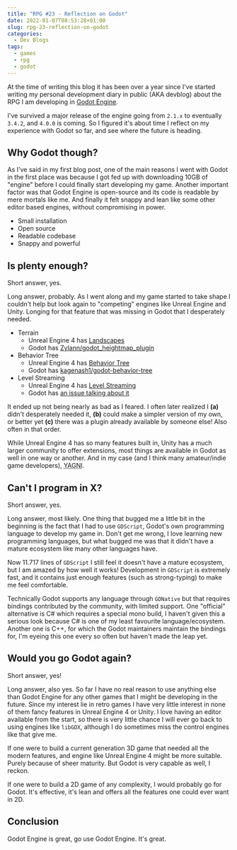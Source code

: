 ```yaml
---
title: "RPG #23 - Reflection on Godot"
date: 2022-01-07T08:53:28+01:00
slug: rpg-23-reflection-on-godot
categories:
  - Dev Blogs
tags:
  - games
  - rpg
  - godot
---
```


At the time of writing this blog it has been over a year since I've started writing my personal development diary in public (AKA devblog) about the RPG I am developing in [Godot Engine](https://godotengine.org/).

I've survived a major release of the engine going from `2.1.x` to eventually `3.4.2`, and `4.0.0` is coming.
So I figured it's about time I reflect on my experience with Godot so far, and see where the future is heading.

## Why Godot though?

As I've said in my first blog post, one of the main reasons I went with Godot in the first place was because I got fed up with downloading 10GB of "engine" before I could finally start developing my game.
Another important factor was that Godot Engine is open-source and its code is readable by mere mortals like me.
And finally it felt snappy and lean like some other editor based engines, without compromising in power.

* Small installation
* Open source
* Readable codebase
* Snappy and powerful

## Is plenty enough?

Short answer, yes.

Long answer, probably.
As I went along and my game started to take shape I couldn't help but look again to "competing" engines like Unreal Engine and Unity.
Longing for that feature that was missing in Godot that I desperately needed.

* Terrain
  * Unreal Engine 4 has [Landscapes](https://docs.unrealengine.com/4.27/en-US/BuildingWorlds/Landscape/Creation/)
  * Godot has [Zylann/godot_heightmap_plugin](https://github.com/Zylann/godot_heightmap_plugin)
* Behavior Tree
  * Unreal Engine 4 has [Behavior Tree](https://docs.unrealengine.com/4.27/en-US/InteractiveExperiences/ArtificialIntelligence/BehaviorTrees/BehaviorTreesOverview/)
  * Godot has [kagenash1/godot-behavior-tree](https://github.com/kagenash1/godot-behavior-tree)
* Level Streaming
  * Unreal Engine 4 has [Level Streaming](https://docs.unrealengine.com/4.27/en-US/BuildingWorlds/LevelStreaming/)
  * Godot has [an issue talking about it](https://github.com/godotengine/godot-proposals/issues/1197)

It ended up not being nearly as bad as I feared.
I often later realized I **(a)** didn't desperately needed it, **(b)** could make a simpler version of my own, or better yet **(c)** there was a plugin already available by someone else!
Also often in that order.

While Unreal Engine 4 has so many features built in, Unity has a much larger community to offer extensions, most things are available in Godot as well in one way or another.
And in my case (and I think many amateur/indie game developers), <abbr title="You aren't gonna need it">YAGNI</abbr>.

## Can't I program in X?

Short answer, yes.

Long answer, most likely. One thing that bugged me a little bit in the beginning is the fact that I had to use `GDScript`, Godot's own programming language to develop my game in.
Don't get me wrong, I love learning new programming languages, but what bugged me was that it didn't have a mature ecosystem like many other languages have.

Now 11.717 lines of `GDScript` I still feel it doesn't have a mature ecosystem, but I am amazed by how well it works!
Development in `GDScript` is extremely fast, and it contains just enough features (such as strong-typing) to make me feel comfortable.

Technically Godot supports any language through `GDNative` but that requires bindings contributed by the community, with limited support.
One "official" alternative is C# which requires a special mono build, I haven't given this a serious look because C# is one of my least favourite language/ecosystem.
Another one is C++, for which the Godot maintainers maintain the bindings for, I'm eyeing this one every so often but haven't made the leap yet.

## Would you go Godot again?

Short answer, yes!

Long answer, also yes. So far I have no real reason to use anything else than Godot Engine for any other games that I might be developing in the future.
Since my interest lie in retro games I have very little interest in none of them fancy features in Unreal Engine 4 or Unity.
I love having an editor available from the start, so there is very little chance I will ever go back to using engines like `libGDX`, although I do sometimes miss the control engines like that give me.

If one were to build a current generation 3D game that needed all the modern features, and engine like Unreal Engine 4 might be more suitable.
Purely because of sheer maturity.
But Godot is very capable as well, I reckon.

If one were to build a 2D game of any complexity, I would probably go for Godot.
It's effective, it's lean and offers all the features one could ever want in 2D.

## Conclusion

Godot Engine is great, go use Godot Engine.
It's great.

